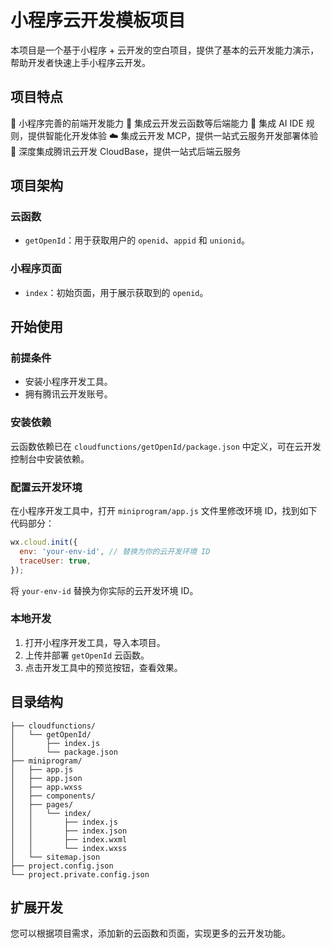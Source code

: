 # 小程序云开发模板项目

本项目是一个基于小程序 + 云开发的空白项目，提供了基本的云开发能力演示，帮助开发者快速上手小程序云开发。

## 项目特点

📄 小程序完善的前端开发能力
🚀 集成云开发云函数等后端能力
🤖 集成 AI IDE 规则，提供智能化开发体验
☁️ 集成云开发 MCP，提供一站式云服务开发部署体验
🎁 深度集成腾讯云开发 CloudBase，提供一站式后端云服务

## 项目架构

### 云函数
- `getOpenId`：用于获取用户的 `openid`、`appid` 和 `unionid`。

### 小程序页面
- `index`：初始页面，用于展示获取到的 `openid`。

## 开始使用

### 前提条件
- 安装小程序开发工具。
- 拥有腾讯云开发账号。

### 安装依赖
云函数依赖已在 `cloudfunctions/getOpenId/package.json` 中定义，可在云开发控制台中安装依赖。

### 配置云开发环境
在小程序开发工具中，打开 `miniprogram/app.js` 文件里修改环境 ID，找到如下代码部分：
```javascript
wx.cloud.init({
  env: 'your-env-id', // 替换为你的云开发环境 ID  
  traceUser: true,
});
```
将 `your-env-id` 替换为你实际的云开发环境 ID。

### 本地开发
1. 打开小程序开发工具，导入本项目。
2. 上传并部署 `getOpenId` 云函数。
3. 点击开发工具中的预览按钮，查看效果。

## 目录结构
```
├── cloudfunctions/
│   └── getOpenId/
│       ├── index.js
│       └── package.json
├── miniprogram/
│   ├── app.js
│   ├── app.json
│   ├── app.wxss
│   ├── components/
│   ├── pages/
│   │   └── index/
│   │       ├── index.js
│   │       ├── index.json
│   │       ├── index.wxml
│   │       └── index.wxss
│   └── sitemap.json
├── project.config.json
└── project.private.config.json
```

## 扩展开发
您可以根据项目需求，添加新的云函数和页面，实现更多的云开发功能。
